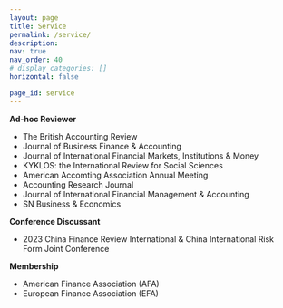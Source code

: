 ```yaml
---
layout: page
title: Service
permalink: /service/
description: 
nav: true
nav_order: 40
# display_categories: []
horizontal: false

page_id: service
---
```




<p class="research-sep"></p>

**Ad-hoc Reviewer**

- The British Accounting Review  
- Journal of Business Finance & Accounting 
- Journal of International Financial Markets, Institutions & Money 
- KYKLOS: the International Review for Social Sciences
- American Accomting Association Annual Meeting 
- Accounting Research Journal 
- Journal of International Financial Management & Accounting 
- SN Business & Economics

**Conference Discussant**

- 2023 China Finance Review International & China International Risk Form Joint Conference

**Membership**

- American Finance Association (AFA)
- European Finance Association (EFA)

